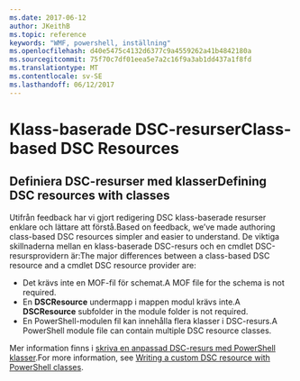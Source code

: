 ```yaml
---
ms.date: 2017-06-12
author: JKeithB
ms.topic: reference
keywords: "WMF, powershell, inställning"
ms.openlocfilehash: d40e5475c4132d6377c9a4559262a41b4842180a
ms.sourcegitcommit: 75f70c7df01eea5e7a2c16f9a3ab1dd437a1f8fd
ms.translationtype: MT
ms.contentlocale: sv-SE
ms.lasthandoff: 06/12/2017
---
```

# <a name="class-based-dsc-resources"></a><span data-ttu-id="1f82f-102">Klass-baserade DSC-resurser</span><span class="sxs-lookup"><span data-stu-id="1f82f-102">Class-based DSC Resources</span></span>

## <a name="defining-dsc-resources-with-classes"></a><span data-ttu-id="1f82f-103">Definiera DSC-resurser med klasser</span><span class="sxs-lookup"><span data-stu-id="1f82f-103">Defining DSC resources with classes</span></span>

<span data-ttu-id="1f82f-104">Utifrån feedback har vi gjort redigering DSC klass-baserade resurser enklare och lättare att förstå.</span><span class="sxs-lookup"><span data-stu-id="1f82f-104">Based on feedback, we’ve made authoring class-based DSC resources simpler and easier to understand.</span></span> <span data-ttu-id="1f82f-105">De viktiga skillnaderna mellan en klass-baserade DSC-resurs och en cmdlet DSC-resursprovidern är:</span><span class="sxs-lookup"><span data-stu-id="1f82f-105">The major differences between a class-based DSC resource and a cmdlet DSC resource provider are:</span></span>

* <span data-ttu-id="1f82f-106">Det krävs inte en MOF-fil för schemat.</span><span class="sxs-lookup"><span data-stu-id="1f82f-106">A MOF file for the schema is not required.</span></span>
* <span data-ttu-id="1f82f-107">En **DSCResource** undermapp i mappen modul krävs inte.</span><span class="sxs-lookup"><span data-stu-id="1f82f-107">A **DSCResource** subfolder in the module folder is not required.</span></span>
* <span data-ttu-id="1f82f-108">En PowerShell-modulen fil kan innehålla flera klasser i DSC-resurs.</span><span class="sxs-lookup"><span data-stu-id="1f82f-108">A PowerShell module file can contain multiple DSC resource classes.</span></span>

<span data-ttu-id="1f82f-109">Mer information finns i [skriva en anpassad DSC-resurs med PowerShell klasser](https://msdn.microsoft.com/powershell/dsc/authoringresource).</span><span class="sxs-lookup"><span data-stu-id="1f82f-109">For more information, see [Writing a custom DSC resource with PowerShell classes](https://msdn.microsoft.com/powershell/dsc/authoringresource).</span></span>

